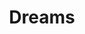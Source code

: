 ---
ee_id: '4259'
site: '1'
type: '2'
url: 2015-001-dreams
title: Dreams
year: '2015'
display_year: '2015'
medium: The Broodle brand foam pool noodle, foam pool noodles, Coors Light beer can,
  tailored Aeropostale sweatpant leg, tailored pant leg, tailored GAP sweatpant leg,
  American Apparel sock
dims: 140 cm x variable width x variable depth
pitch:
ps:
live_url:
related:
youtube:
related_code:
imgs: dreams-2015-011-full-database-team-JL.jpg
subheading:
download:
add_credit:
commission:
layout: things-i-made
---